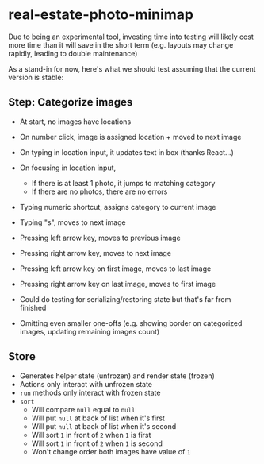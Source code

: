 # real-estate-photo-minimap
Due to being an experimental tool, investing time into testing will likely cost more time than it will save in the short term (e.g. layouts may change rapidly, leading to double maintenance)

As a stand-in for now, here's what we should test assuming that the current version is stable:

## Step: Categorize images
- At start, no images have locations
- On number click, image is assigned location + moved to next image
- On typing in location input, it updates text in box (thanks React...)
- On focusing in location input,
  - If there is at least 1 photo, it jumps to matching category
  - If there are no photos, there are no errors

- Typing numeric shortcut, assigns category to current image
- Typing "s", moves to next image
- Pressing left arrow key, moves to previous image
- Pressing right arrow key, moves to next image

- Pressing left arrow key on first image, moves to last image
- Pressing right arrow key on last image, moves to first image

- Could do testing for serializing/restoring state but that's far from finished
- Omitting even smaller one-offs (e.g. showing border on categorized images, updating remaining images count)

## Store
- Generates helper state (unfrozen) and render state (frozen)
- Actions only interact with unfrozen state
- `run` methods only interact with frozen state
- `sort`
  - Will compare `null` equal to `null`
  - Will put `null` at back of list when it's first
  - Will put `null` at back of list when it's second
  - Will sort `1` in front of `2` when `1` is first
  - Will sort `1` in front of `2` when `1` is second
  - Won't change order both images have value of `1`
